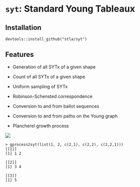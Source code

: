 # `syt`: Standard Young Tableaux

## Installation

```
devtools::install_github("stla/syt")
```

## Features

- Generation of all SYTx of a given shape

- Count of all SYTx of a given shape

- Uniform sampling of SYTx

- Robinson-Schensted correspondence

- Conversion to and from ballot sequences

- Conversion to and from paths on the Young graph

- Plancherel growth process

![](http://stla.github.io/stlapblog/posts/assets/img/young_yng_path.png)

```
> gprocess2syt(list(1, 2, c(2,1), c(2,2), c(2,2,1)))
[[1]]
[1] 1 2

[[2]]
[1] 3 4

[[3]]
[1] 5
```
